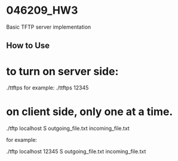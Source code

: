 # 046209_HW3
Basic TFTP server implementation



## How to Use

# to turn on server side:
./ttftps <port number>
for example:
./ttftps 12345



# on client side, only one at a time.
./tftp localhost <same port number> S outgoing_file.txt incoming_file.txt

for example:

./tftp localhost 12345 S outgoing_file.txt incoming_file.txt

